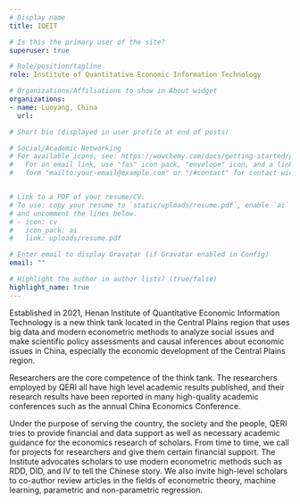 ```yaml
---
# Display name
title: IQEIT

# Is this the primary user of the site?
superuser: true

# Role/position/tagline
role: Institute of Quantitative Economic Information Technology

# Organizations/Affiliations to show in About widget
organizations:
- name: Luoyang, China
  url: 

# Short bio (displayed in user profile at end of posts)

# Social/Academic Networking
# For available icons, see: https://wowchemy.com/docs/getting-started/page-builder/#icons
#   For an email link, use "fas" icon pack, "envelope" icon, and a link in the
#   form "mailto:your-email@example.com" or "/#contact" for contact widget.


# Link to a PDF of your resume/CV.
# To use: copy your resume to `static/uploads/resume.pdf`, enable `ai` icons in `params.toml`, 
# and uncomment the lines below.
# - icon: cv
#   icon_pack: ai
#   link: uploads/resume.pdf

# Enter email to display Gravatar (if Gravatar enabled in Config)
email: ""

# Highlight the author in author lists? (true/false)
highlight_name: true
---
```

Established in 2021, Henan Institute of Quantitative Economic Information Technology is a new think tank located in the Central Plains region that uses big data and modern econometric methods to analyze social issues and make scientific policy assessments and causal inferences about economic issues in China, especially the economic development of the Central Plains region.

Researchers are the core competence of the think tank. The researchers employed by QERI all have high level academic results published, and their research results have been reported in many high-quality academic conferences such as the annual China Economics Conference.

Under the purpose of serving the country, the society and the people, QERI tries to provide financial and data support as well as necessary academic guidance for the economics research of scholars. From time to time, we call for projects for researchers and give them certain financial support. The Institute advocates scholars to use modern econometric methods such as RDD, DID, and IV to tell the Chinese story. We also invite high-level scholars to co-author review articles in the fields of econometric theory, machine learning, parametric and non-parametric regression.

